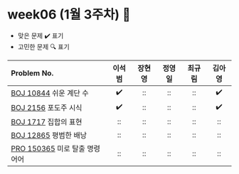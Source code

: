 
# week06 (1월 3주차) :pencil:

- 맞은 문제 :heavy_check_mark: 표기
- 고민한 문제 :mag: 표기


| Problem No.                                                                             |       이석범       | 장현영 |       정영일       |       최규림       |       김아영       |
| :-------------------------------------------------------------------------------------- | :----------------: | :----: | :----------------: | :----------------: | :----------------: |
| [BOJ 10844](https://www.acmicpc.net/problem/10844) 쉬운 계단 수                        | :heavy_check_mark: |   ::   | :: | :: | :heavy_check_mark: |
| [BOJ 2156](https://www.acmicpc.net/problem/2156) 포도주 시식            | :heavy_check_mark: |   ::   | :: | :: | :heavy_check_mark: |
| [BOJ 1717](https://www.acmicpc.net/problem/1717) 집합의 표현                              | :: |   ::   | :: | :: | :: |
| [BOJ 12865](https://www.acmicpc.net/problem/12865) 평범한 배낭                                   | :: |   ::   |       ::        | :: | :: |
| [PRO 150365](https://school.programmers.co.kr/learn/courses/30/lessons/150365) 미로 탈출 명령어어 |         ::         |   ::   | :: | :: |       ::        |
